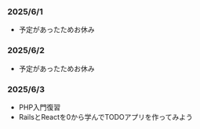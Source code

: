### 2025/6/1
- 予定があったためお休み

### 2025/6/2
- 予定があったためお休み

### 2025/6/3
- PHP入門復習
- RailsとReactを0から学んでTODOアプリを作ってみよう
